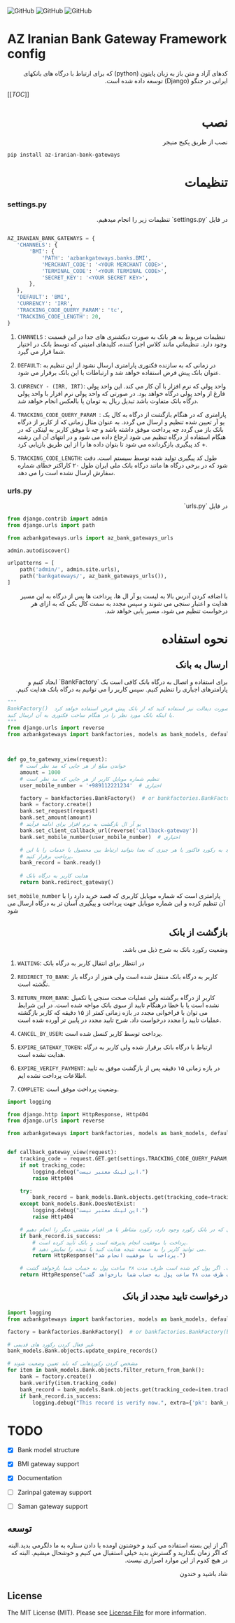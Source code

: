 <!--![GitHub All Releases](https://img.shields.io/github/downloads/ali-zahedi/az-iranian-bank-gateways/total)-->
<!--![GitHub issues](https://img.shields.io/github/issues/ali-zahedi/az-iranian-bank-gateways)-->
![GitHub](https://img.shields.io/github/license/ali-zahedi/az-iranian-bank-gateways)
![GitHub](https://img.shields.io/pypi/pyversions/az-iranina-bank-gateways.svg?maxAge=2592000)
![GitHub](https://img.shields.io/pypi/v/az-iranina-bank-gateways.svg?maxAge=2592000)
# AZ Iranian Bank Gateway Framework config

<p dir="rtl">
 کدهای آزاد و متن باز به زبان پایتون (python) که برای ارتباط با درگاه های بانکهای ایرانی در جنگو (Django) توسعه داده شده است.
 
 
[[_TOC_]]

<h1 dir="rtl">نصب</h1>

<p dir="rtl"> نصب از طریق پکیج منیجر </p>

``pip install az-iranian-bank-gateways``


<h1 dir="rtl">تنظیمات</h1>
 
### settings.py

<p dir="rtl"> در فایل `settings.py` تنظیمات زیر را انجام میدهیم. </p>

 
 ``` python

 AZ_IRANIAN_BANK_GATEWAYS = {
    'CHANNELS': {
        'BMI': {
            'PATH': 'azbankgateways.banks.BMI',
            'MERCHANT_CODE': '<YOUR MERCHANT CODE>',
            'TERMINAL_CODE': '<YOUR TERMINAL CODE>',
            'SECRET_KEY': '<YOUR SECRET KEY>',
        },
    },
    'DEFAULT': 'BMI',
    'CURRENCY': 'IRR', 
    'TRACKING_CODE_QUERY_PARAM': 'tc',
    'TRACKING_CODE_LENGTH': 20,
}
 ```

1. `CHANNELS` :  تنظیمات مربوط به هر بانک به صورت دیکشنری های جدا در این قسمت وجود دارد. تنظیماتی مانند کلاس اجرا کننده، کلیدهای امنیتی که توسط بانک در اختیار شما قرار می گیرد.

1. `DEFAULT`: در زمانی که به سازنده فکتوری پارامتری ارسال نشود از این تنظیم به عنوان بانک پیش فرض استفاده خواهد شد و ارتباطات با این بانک برقرار می شود. 

1. `CURRENCY - (IRR, IRT)`: واحد پولی که نرم افزار با آن کار می کند. این واحد پولی فارغ از واحد پولی درگاه خواهد بود.  در صورتی که واحد پولی نرم افزار با واحد پولی درگاه بانک متفاوت باشد تبدیل ریال به تومان یا بالعکس انجام خواهد شد.  

1. `TRACKING_CODE_QUERY_PARAM `: پارامتری که در هنگام بازگشت از درگاه به کال بک یو آر تعیین شده تنظیم و ارسال می گردد. به عنوان مثال زمانی که از کاربر از درگاه بانک باز می گردد چه پرداخت موفق داشته باشد و چه نا موفق کاربر به لینکی که در هنگام استفاده از درگاه تنظیم می شود ارجاع داده می شود و در انتهای آن این رشته + کد پیگیری بازگردانده می شود تا بتوان داده ها را از این طریق بازیابی کرد.  
 
1. `TRACKING_CODE_LENGTH`: طول کد پیگیری تولید شده توسط سیستم است. دقت شود که در برخی درگاه ها مانند درگاه بانک ملی ایران طول ۲۰ کاراکتر خطای شماره سفارش ارسال نشده است را می دهد. 


### urls.py

<p dir="rtl">
 در فایل `urls.py`
</p>

```python
from django.contrib import admin
from django.urls import path

from azbankgateways.urls import az_bank_gateways_urls

admin.autodiscover()

urlpatterns = [
    path('admin/', admin.site.urls),
    path('bankgateways/', az_bank_gateways_urls()),
]
```
<p dir="rtl">
با اضافه کردن آدرس بالا به لیست یو آر ال ها، پرداخت ها پس از درگاه به این مسیر هدایت و اعتبار سنجی می شوند و سپس مجدد به سمت کال بکی که به ازای هر درخواست تنظیم می شود، مسیر یابی خواهد شد.
</p>


<h1 dir="rtl">نحوه استفاده</h1>
<h2 dir="rtl">ارسال به بانک</h2>


<p dir="rtl">
 برای استفاده و اتصال به درگاه بانک کافی است یک `BankFactory` ایجاد کنیم و پارامترهای اجباری را تنظیم کنیم. سپس کاربر را می توانیم به درگاه بانک هدایت  کنیم.
</p>

  
```python
"""
BankFactory()  می توانید به صورت دیفالت نیز استفاده کنید که از بانک پیش فرض استفاده خواهد کرد.
یا اینکه بانک مورد نظر را در هنگام ساخت فکتوری به آن ارسال کنید.
"""
from django.urls import reverse
from azbankgateways import bankfactories, models as bank_models, default_settings as settings



def go_to_gateway_view(request):
    # خواندن مبلغ از هر جایی که مد نظر است
    amount = 1000
    # تنظیم شماره موبایل کاربر از هر جایی که مد نظر است
    user_mobile_number = '+989112221234'  # اختیاری

    factory = bankfactories.BankFactory()  # or bankfactories.BankFactory(bank_models.BankType.BMI)
    bank = factory.create()
    bank.set_request(request)
    bank.set_amount(amount)
    # یو آر ال بازگشت به نرم افزار برای ادامه فرآیند
    bank.set_client_callback_url(reverse('callback-gateway'))
    bank.set_mobile_number(user_mobile_number)  # اختیاری

    # در صورت تمایل اتصال این رکورد به رکورد فاکتور یا هر چیزی که بعدا بتوانید ارتباط بین محصول یا خدمات را با این
    # پرداخت برقرار کنید. 
    bank_record = bank.ready()
    
    # هدایت کاربر به درگاه بانک
    return bank.redirect_gateway()

```

`set_mobile_number` پارامتری است که شماره موبایل کاربری که قصد خرید دارد را با آن تنظیم کرده و این شماره موبایل جهت پرداخت و پیگیری آسان تر به درگاه ارسال می شود

<h2 dir="rtl">بازگشت از بانک</h2>

<p dir="rtl"> 
وضعیت رکورد بانک به شرح ذیل می باشد.
 </p>

1. `WAITING`: در انتظار برای انتقال کاربر به درگاه بانک

1. `REDIRECT_TO_BANK`: کاربر به درگاه بانک منتقل شده است ولی هنوز از درگاه باز نگشته است.
 
1. `RETURN_FROM_BANK`: کاربر از درگاه برگشته ولی عملیات صحت سنجی یا تکمیل نشده است یا با خطا درهنگام تایید از سوی بانک مواجه شده است. در این شرایط می توان با فراخوانی مجدد در بازه زمانی کمتر از ۱۵ دقیقه که کاربر بازگشته عملیات تایید را مجدد درخواست داد. شرح تایید مجدد در پایین تر آورده شده است. 
 
1. `CANCEL_BY_USER`: پرداخت توسط کاربر کنسل شده است. 

1. `EXPIRE_GATEWAY_TOKEN`: ارتباط با درگاه بانک برقرار شده ولی کاربر به درگاه هدایت نشده است. 

1. `EXPIRE_VERIFY_PAYMENT`: در بازه زمانی ۱۵ دقیقه پس از بازگشت موفق به تایید اطلاعات پرداخت نشده ایم. 

1. `COMPLETE`: وضعیت پرداخت موفق است.


```python
import logging

from django.http import HttpResponse, Http404
from django.urls import reverse

from azbankgateways import bankfactories, models as bank_models, default_settings as settings


def callback_gateway_view(request):
    tracking_code = request.GET.get(settings.TRACKING_CODE_QUERY_PARAM, None)
    if not tracking_code:
        logging.debug("این لینک معتبر نیست.")
        raise Http404

    try:
        bank_record = bank_models.Bank.objects.get(tracking_code=tracking_code)
    except bank_models.Bank.DoesNotExist:
        logging.debug("این لینک معتبر نیست.")
        raise Http404

    # در این قسمت باید از طریق داده هایی که در بانک رکورد وجود دارد، رکورد متناظر یا هر اقدام مقتضی دیگر را انجام دهیم
    if bank_record.is_success:
        # پرداخت با موفقیت انجام پذیرفته است و بانک تایید کرده است.
        # می توانید کاربر را به صفحه نتیجه هدایت کنید یا نتیجه را نمایش دهید.
        return HttpResponse("پرداخت با موفقیت انجام شد.")

    # پرداخت موفق نبوده است. اگر پول کم شده است ظرف مدت ۴۸ ساعت پول به حساب شما بازخواهد گشت.
    return HttpResponse("پرداخت با شکست مواجه شده است. اگر پول کم شده است ظرف مدت ۴۸ ساعت پول به حساب شما بازخواهد گشت.")
```


<h2 dir="rtl">درخواست تایید مجدد از بانک</h2>

```python
import logging
from azbankgateways import bankfactories, models as bank_models, default_settings as settings

factory = bankfactories.BankFactory()  # or bankfactories.BankFactory(bank_models.BankType.BMI)

# غیر فعال کردن رکورد های قدیمی
bank_models.Bank.objects.update_expire_records()

# مشخص کردن رکوردهایی که باید تعیین وضعیت شوند
for item in bank_models.Bank.objects.filter_return_from_bank():
	bank = factory.create()
	bank.verify(item.tracking_code)		
	bank_record = bank_models.Bank.objects.get(tracking_code=item.tracking_code)
	if bank_record.is_success:
		logging.debug("This record is verify now.", extra={'pk': bank_record.pk})

```


# TODO

- [X] Bank model structure

- [X] BMI gateway support

- [X] Documentation

- [ ] Zarinpal gateway support

- [ ] Saman gateway support


## توسعه

<p dir="rtl">
 اگر از این بسته استفاده می کنید و خوشتون اومده با دادن ستاره به ما دلگرمی بدید.البته که اگر زمان بگذارید و گسترش بدید خیلی استقبال می کنیم و خوشحال میشیم. البته که در هیچ کدوم از این موارد اصراری نیست. 
</p>
<p dir="rtl">
 شاد باشید و خندون
</p>

## License

The MIT License (MIT). Please see [License File](LICENSE) for more information.
